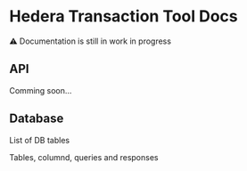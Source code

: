 # Hedera Transaction Tool Docs

⚠️ Documentation is still in work in progress

## API

Comming soon...

## Database

List of DB tables

Tables, columnd, queries and responses
